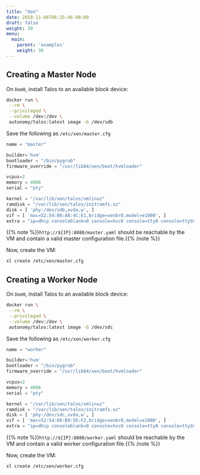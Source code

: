 ```yaml
---
title: "Xen"
date: 2018-11-06T06:25:46-08:00
draft: false
weight: 30
menu:
  main:
    parent: 'examples'
    weight: 30
---
```


## Creating a Master Node

On `Dom0`, install Talos to an available block device:

```bash
docker run \
 --rm \
 --privileged \
 --volume /dev:/dev \
 autonomy/talos:latest image -b /dev/sdb
```

Save the following as `/etc/xen/master.cfg`

```python
name = "master"

builder='hvm'
bootloader = "/bin/pygrub"
firmware_override = "/usr/lib64/xen/boot/hvmloader"

vcpus=2
memory = 4096
serial = "pty"

kernel = "/var/lib/xen/talos/vmlinuz"
ramdisk = "/var/lib/xen/talos/initramfs.xz"
disk = [ 'phy:/dev/sdb,xvda,w', ]
vif = [ 'mac=52:54:00:A8:4C:E1,bridge=xenbr0,model=e1000', ]
extra = "ip=dhcp consoleblank=0 console=hvc0 console=tty0 console=ttyS0,9600 talos.autonomy.io/platform=bare-metal talos.autonomy.io/userdata=http://${IP}:8080/master.yaml"
```

{{% note %}}`http://${IP}:8080/master.yaml` should be reachable by the VM and contain a valid master configuration file.{{% /note %}}

Now, create the VM:

```bash
xl create /etc/xen/master.cfg
```

## Creating a Worker Node

On `Dom0`, install Talos to an available block device:

```bash
docker run \
 --rm \
 --privileged \
 --volume /dev:/dev \
 autonomy/talos:latest image -b /dev/sdc
```

Save the following as `/etc/xen/worker.cfg`

```python
name = "worker"

builder='hvm'
bootloader = "/bin/pygrub"
firmware_override = "/usr/lib64/xen/boot/hvmloader"

vcpus=2
memory = 4096
serial = "pty"

kernel = "/var/lib/xen/talos/vmlinuz"
ramdisk = "/var/lib/xen/talos/initramfs.xz"
disk = [ 'phy:/dev/sdc,xvda,w', ]
vif = [ 'mac=52:54:00:B9:5D:F2,bridge=xenbr0,model=e1000', ]
extra = "ip=dhcp consoleblank=0 console=hvc0 console=tty0 console=ttyS0,9600 talos.autonomy.io/platform=bare-metal talos.autonomy.io/userdata=http://${IP}:8080/worker.yaml"
```

{{% note %}}`http://${IP}:8080/worker.yaml` should be reachable by the VM and contain a valid worker configuration file.{{% /note %}}

Now, create the VM:

```bash
xl create /etc/xen/worker.cfg
```
